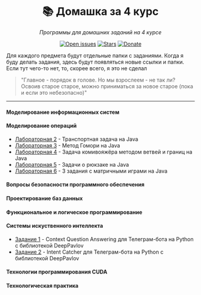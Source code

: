 <div class="myWrapper" align="center" markdown="1">

# :books: Домашка за 4 курс

*Программы для домашних заданий на 4 курсе*

[![Open issues](https://img.shields.io/github/issues/zalimannard/homework-4)](https://github.com/zalimannard/homework-4/issues)
[![Stars](https://img.shields.io/github/stars/zalimannard/homework-4)](https://github.com/zalimannard/homework-4)
[![Donate](https://img.shields.io/badge/donate-(money)-blueviolet)](https://boosty.to/zalimannard)

</div>

Для каждого предмета будут отдельные папки с заданиями. Когда я буду делать задания, здесь будут появляться новые ссылки и папки. Если тут чего-то нет, то, скорее всего, я это не сделал

> "Главное - порядок в голове. Но мы взрослеем - не так ли? Освоив старое старое, можно приниматься за новое старое (пока и если это небезопасно)"

---

#### Моделирование информационных систем

#### Моделирование операций

- [Лабораторная 2](simulation-of-operations/lab-2) - Транспортная задача на Java
- [Лабораторная 3](simulation-of-operations/lab-3) - Метод Гомори на Java
- [Лабораторная 4](simulation-of-operations/lab-4) - Задача комивояжёра методом ветвей и границ на Java
- [Лабораторная 5](simulation-of-operations/lab-5) - Задачи о рюкзаке на Java
- [Лабораторная 6](simulation-of-operations/lab-6) - 3 задания с матричными играми на Java

#### Вопросы безопасности программного обеспечения

#### Проектирование баз данных

#### Функциональное и логическое программирование

#### Системы искуственного интеллекта

- [Задание 1](artificial-intelligence-systems/lab-1) - Context Question Answering для Телеграм-бота на Python с библиотекой DeepPavlov
- [Задание 2](artificial-intelligence-systems/lab-2) - Intent Catcher для Телеграм-бота на Python с библиотекой DeepPavlov

#### Технологии программирования CUDA

#### Технологическая практика
